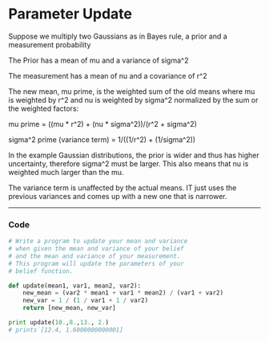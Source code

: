 # Parameter Update

Suppose we multiply two Gaussians as in Bayes rule, a prior and a measurement probability

The Prior has a mean of mu and a variance of sigma^2

The measurement has a mean of nu and a covariance of r^2

The new mean, mu prime, is the weighted sum of the old means where mu is weighted by r^2 and nu is weighted by sigma^2 normalized by the sum or the weighted factors:

mu prime = ((mu * r^2) + (nu * sigma^2))/(r^2 + sigma^2)

sigma^2 prime (variance term) = 1/((1/r^2) + (1/sigma^2))

In the example Gaussian distributions, the prior is wider and thus has higher uncertainty, therefore sigma^2 must be larger. This also means that nu is weighted much larger than the mu.

The variance term is unaffected by the actual means. IT just uses the previous variances and comes up with a new one that is narrower.

***

### Code

```python
# Write a program to update your mean and variance
# when given the mean and variance of your belief
# and the mean and variance of your measurement.
# This program will update the parameters of your
# belief function.

def update(mean1, var1, mean2, var2):
    new_mean = (var2 * mean1 + var1 * mean2) / (var1 + var2)
    new_var = 1 / (1 / var1 + 1 / var2)
    return [new_mean, new_var]

print update(10.,8.,13., 2.)
# prints [12.4, 1.6000000000001]
```
